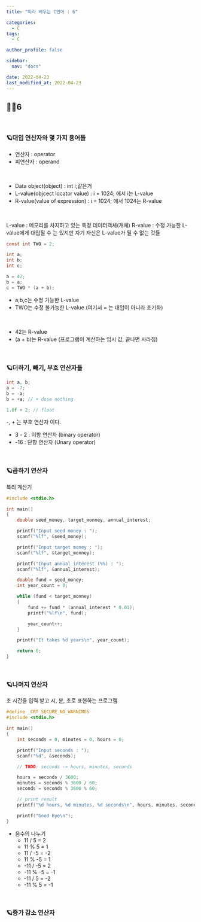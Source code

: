 ```yaml
---
title: "따라 배우는 C언어 : 6"

categories:
  - C
tags:
  - C

author_profile: false

sidebar:
  nav: "docs"

date: 2022-04-23
last_modified_at: 2022-04-23
---
```


## 🙇‍♀️6

<br>

### 🪐대입 연산자와 몇 가지 용어들

- 연산자 : operator
- 피연산자 : operand

<br>

- Data object(object) : int i;같은거
- L-value(objcect locator value) : i = 1024; 에서 i는 L-value
- R-value(value of expression) : i = 1024; 에서 1024는 R-value

<br>

L-value : 메모리를 차지하고 있는 특정 데이터객체(개체)
R-value : 수정 가능한 L-value에게 대입될 수 는 있지만 자기 자신은 L-value가 될 수 없는 것들

```C
const int TWO = 2;

int a;
int b;
int c;

a = 42;
b = a;
c = TWO * (a + b);
```
- a,b,c는 수정 가능한 L-value
- TWO는 수정 불가능한 L-value (여기서 = 는 대입이 아니라 초기화)

<br>

- 42는 R-value
- (a + b)는 R-value (프로그램이 계산하는 임시 값, 끝나면 사라짐)


<br>

### 🪐더하기, 빼기, 부호 연산자들

```C
int a, b;
a = -7;
b = -a;
b = +a; // + dose nothing

1.0f + 2; // float
```
-, + 는 부호 연산자 이다.

- 3 - 2 : 이항 연산자 (binary operator)
- -16 : 단항 연산자 (Unary operator)

<br>

### 🪐곱하기 연산자

복리 계산기

```C
#include <stdio.h>

int main()
{
	double seed_money, target_monney, annual_interest;

	printf("Input seed money : ");
	scanf("%lf", &seed_money);

	printf("Input target money : ");
	scanf("%lf", &target_monney);

	printf("Input annual interest (%%) : ");
	scanf("%lf", &annual_interest);

	double fund = seed_money;
	int year_count = 0;

	while (fund < target_monney)
	{
		fund += fund * (annual_interest * 0.01);
		printf("%lf\n", fund);

		year_count++;
	}

	printf("It takes %d years\n", year_count);

	return 0;
}
```


<br>

### 🪐나머지 연산자

초 시간을 입력 받고 시, 분, 초로 표현하는 프로그램

```C
#define _CRT_SECURE_NO_WARNINGS
#include <stdio.h>

int main()
{
	int seconds = 0, minutes = 0, hours = 0;

	printf("Input seconds : ");
	scanf("%d", &seconds);

	// TODO: seconds -> hours, minutes, seconds

	hours = seconds / 3600;
	minutes = seconds % 3600 / 60;
	seconds = seconds % 3600 % 60;

	// print result
	printf("%d hours, %d minutes, %d seconds\n", hours, minutes, seconds);

	printf("Good Bye\n");
}
```

* 음수의 나누기
    - 11 / 5 = 2
    - 11 % 5 = 1
    - 11 / -5 = -2
    - 11 % -5 = 1
    - -11 / -5 = 2
    - -11 % -5 = -1
    - -11 / 5 = -2
    - -11 % 5 = -1

<br>

### 🪐증가 감소 연산자

